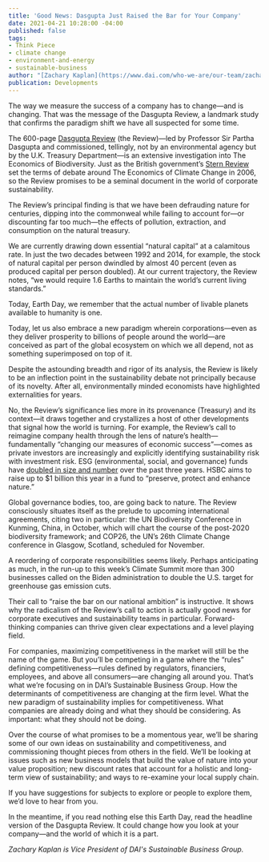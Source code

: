 ```yaml
---
title: 'Good News: Dasgupta Just Raised the Bar for Your Company'
date: 2021-04-21 10:28:00 -04:00
published: false
tags:
- Think Piece
- climate change
- environment-and-energy
- sustainable-business
author: "[Zachary Kaplan](https://www.dai.com/who-we-are/our-team/zachary-kaplan)"
publication: Developments
---
```


The way we measure the success of a company has to change—and is changing. That was the message of the Dasgupta Review, a landmark study that confirms the paradigm shift we have all suspected for some time. 

The 600-page [Dasgupta Review](https://www.gov.uk/government/publications/final-report-the-economics-of-biodiversity-the-dasgupta-review) (the Review)—led by Professor Sir Partha Dasgupta and commissioned, tellingly, not by an environmental agency but by the U.K. Treasury Department—is an extensive investigation into The Economics of Biodiversity. Just as the British government’s [Stern Review](https://www.lse.ac.uk/granthaminstitute/publication/the-economics-of-climate-change-the-stern-review/) set the terms of debate around The Economics of Climate Change in 2006, so the Review promises to be a seminal document in the world of corporate sustainability.







The Review’s principal finding is that we have been defrauding nature for centuries, dipping into the commonweal while failing to account for—or discounting far too much—the effects of pollution, extraction, and consumption on the natural treasury. 

We are currently drawing down essential “natural capital” at a calamitous rate. In just the two decades between 1992 and 2014, for example, the stock of natural capital per person dwindled by almost 40 percent (even as produced capital per person doubled). At our current trajectory, the Review notes, “we would require 1.6 Earths to maintain the world’s current living standards.”

Today, Earth Day, we remember that the actual number of livable planets available to humanity is one. 

Today, let us also embrace a new paradigm wherein corporations—even as they deliver prosperity to billions of people around the world—are conceived as part of the global ecosystem on which we all depend, not as something superimposed on top of it.

Despite the astounding breadth and rigor of its analysis, the Review is likely to be an inflection point in the sustainability debate not principally because of its novelty. After all, environmentally minded economists have highlighted externalities for years. 

No, the Review’s significance lies more in its provenance (Treasury) and its context—it draws together and crystallizes a host of other developments that signal how the world is turning. For example, the Review’s call to reimagine company health through the lens of nature’s health—fundamentally “changing our measures of economic success”—comes as private investors are increasingly and explicitly identifying sustainability risk with investment risk. ESG (environmental, social, and governance) funds have [doubled in size and number](https://www.cnbc.com/2020/09/02/esg-index-funds-hit-250-billion-as-us-investor-role-in-boom-grows.html) over the past three years. HSBC aims to raise up to $1 billion this year in a fund to “preserve, protect and enhance nature.”

Global governance bodies, too, are going back to nature. The Review consciously situates itself as the prelude to upcoming international agreements, citing two in particular: the UN Biodiversity Conference in Kunming, China, in October, which will chart the course of the post-2020 biodiversity framework; and COP26, the UN’s 26th Climate Change conference in Glasgow, Scotland, scheduled for November. 

A reordering of corporate responsibilities seems likely. Perhaps anticipating as much, in the run-up to this week’s Climate Summit more than 300 businesses called on the Biden administration to double the U.S. target for greenhouse gas emission cuts.

Their call to “raise the bar on our national ambition” is instructive. It shows why the radicalism of the Review’s call to action is actually good news for corporate executives and sustainability teams in particular. Forward-thinking companies can thrive given clear expectations and a level playing field.

For companies, maximizing competitiveness in the market will still be the name of the game. But you’ll be competing in a game where the “rules” defining competitiveness—rules defined by regulators, financiers, employees, and above all consumers—are changing all around you.
That’s what we’re focusing on in DAI’s Sustainable Business Group. How the determinants of competitiveness are changing at the firm level. What the new paradigm of sustainability implies for competitiveness. What companies are already doing and what they should be considering. As important: what they should not be doing.

Over the course of what promises to be a momentous year, we’ll be sharing some of our own ideas on sustainability and competitiveness, and commissioning thought pieces from others in the field. We’ll be looking at issues such as new business models that build the value of nature into your value proposition; new discount rates that account for a holistic and long-term view of sustainability; and ways to re-examine your local supply chain. 

If you have suggestions for subjects to explore or people to explore them, we’d love to hear from you. 

In the meantime, if you read nothing else this Earth Day, read the headline version of the Dasgupta Review. It could change how you look at your company—and the world of which it is a part.

*Zachary Kaplan is Vice President of DAI's Sustainable Business Group.*